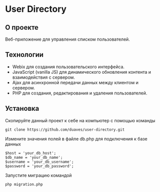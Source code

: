 # User Directory

## О проекте

Веб-приложение для управления списком пользователей.

## Технологии

- Webix для создания пользовательского интерфейса.
- JavaScript (vanilla JS) для динамического обновления контента и взаимодействия с сервером.
- Ajax для асинхронной передачи данных между клиентом и сервером.
- PHP для создания, редактирования и удаления пользователей.

## Установка

Скопируйте данный проект к себе на компьютер с помощью команды
```
git clone https://github.com/duaves/user-directory.git
```
Измените значения полей в файле db.php для подключения к базе данных
```
$host = 'your_db_host';
$db_name = 'your_db_name';
$username = 'your_db_username';
$password = 'your_db_password';
```
Запустите миграцию командой
```
php migration.php
```